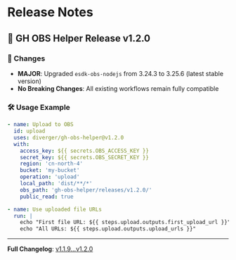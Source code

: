 # Release Notes

## 🚀 GH OBS Helper Release v1.2.0

### 🔧 Changes

- **MAJOR**: Upgraded `esdk-obs-nodejs` from 3.24.3 to 3.25.6 (latest stable version)
- **No Breaking Changes**: All existing workflows remain fully compatible

### 🛠️ Usage Example

```yaml
- name: Upload to OBS
  id: upload
  uses: diverger/gh-obs-helper@v1.2.0
  with:
    access_key: ${{ secrets.OBS_ACCESS_KEY }}
    secret_key: ${{ secrets.OBS_SECRET_KEY }}
    region: 'cn-north-4'
    bucket: 'my-bucket'
    operation: 'upload'
    local_path: 'dist/**/*'
    obs_path: 'gh-obs-helper/releases/v1.2.0/'
    public_read: true

- name: Use uploaded file URLs
  run: |
    echo "First file URL: ${{ steps.upload.outputs.first_upload_url }}"
    echo "All URLs: ${{ steps.upload.outputs.upload_urls }}"
```

---

**Full Changelog**: [v1.1.9...v1.2.0](https://github.com/diverger/gh-obs-helper/compare/v1.1.9...v1.2.0)